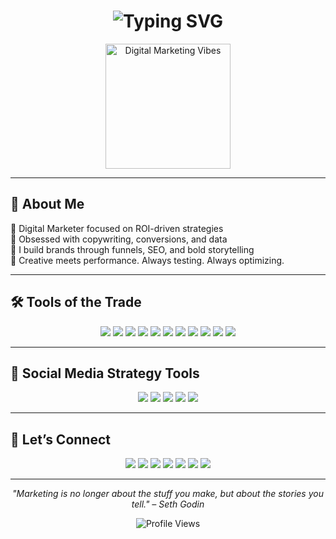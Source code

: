 <!-- Typing animation using GitHub Readme Typing SVG -->
<h1 align="center">
  <img src="https://readme-typing-svg.herokuapp.com?font=Fira+Code&pause=1000&color=F75C7E&width=435&lines=Hi%2C+I'm+Sayed+Risat+%F0%9F%91%8B;Digital+Marketing+Strategist+%F0%9F%92%BC;Growth+Hacker+%F0%9F%94%A5;Content+That+Converts+%F0%9F%92%AF" alt="Typing SVG" />
</h1>

<p align="center">
  <img src="https://media.giphy.com/media/MdA16VIoXKKxNE8Stk/giphy.gif" width="200" alt="Digital Marketing Vibes" />
</p>

---

## 🌟 About Me

🎯 Digital Marketer focused on ROI-driven strategies  
🧠 Obsessed with copywriting, conversions, and data  
🚀 I build brands through funnels, SEO, and bold storytelling  
🎨 Creative meets performance. Always testing. Always optimizing.

---

## 🛠️ Tools of the Trade

<p align="center">
  <img src="https://img.shields.io/badge/Google%20Analytics-FC4C02?style=for-the-badge&logo=googleanalytics&logoColor=white"/>
  <img src="https://img.shields.io/badge/SEMrush-FF6D60?style=for-the-badge&logo=semrush&logoColor=white"/>
  <img src="https://img.shields.io/badge/Ahrefs-0A0A0A?style=for-the-badge&logo=ahrefs&logoColor=blue"/>
  <img src="https://img.shields.io/badge/Google%20Ads-4285F4?style=for-the-badge&logo=googleads&logoColor=white"/>
  <img src="https://img.shields.io/badge/Facebook%20Ads-1877F2?style=for-the-badge&logo=facebook&logoColor=white"/>
  <img src="https://img.shields.io/badge/Mailchimp-FFE01B?style=for-the-badge&logo=mailchimp&logoColor=000"/>
  <img src="https://img.shields.io/badge/Canva-00C4CC?style=for-the-badge&logo=canva&logoColor=white"/>
  <img src="https://img.shields.io/badge/HubSpot-FF7A59?style=for-the-badge&logo=hubspot&logoColor=white"/>
  <img src="https://img.shields.io/badge/Meta%20Business%20Suite-316FF6?style=for-the-badge&logo=meta&logoColor=white"/>
  <img src="https://img.shields.io/badge/Notion-000000?style=for-the-badge&logo=notion&logoColor=white"/>
  <img src="https://img.shields.io/badge/Slack-4A154B?style=for-the-badge&logo=slack&logoColor=white"/>
</p>

---

## 📱 Social Media Strategy Tools

<p align="center">
  <img src="https://img.shields.io/badge/Hootsuite-000000?style=for-the-badge&logo=hootsuite&logoColor=white"/>
  <img src="https://img.shields.io/badge/Later-02B2F2?style=for-the-badge&logo=later&logoColor=white"/>
  <img src="https://img.shields.io/badge/Buffer-168EEA?style=for-the-badge&logo=buffer&logoColor=white"/>
  <img src="https://img.shields.io/badge/Meta%20Ads-0866FF?style=for-the-badge&logo=facebook&logoColor=white"/>
  <img src="https://img.shields.io/badge/TikTok%20Ads-000000?style=for-the-badge&logo=tiktok&logoColor=white"/>
</p>

---

## 💬 Let’s Connect

<p align="center">
  <a href="https://sayedrisat.github.io/portfolio/"><img src="https://img.shields.io/badge/🌐 Portfolio-000?style=for-the-badge"></a>
  <a href="https://linkedin.com/in/risatseo"><img src="https://img.shields.io/badge/LinkedIn-0077B5?style=for-the-badge&logo=linkedin&logoColor=white"></a>
  <a href="https://twitter.com/sayed_risat"><img src="https://img.shields.io/badge/Twitter-1DA1F2?style=for-the-badge&logo=twitter&logoColor=white"></a>
  <a href="sayedrisat.dm@gmail.com"><img src="https://img.shields.io/badge/Email-D14836?style=for-the-badge&logo=gmail&logoColor=white"></a>
  <a href="https://instagram.com/sayed_risat"><img src="https://img.shields.io/badge/Instagram-E4405F?style=for-the-badge&logo=instagram&logoColor=white"></a>
  <a href="https://facebook.com/risatseo"><img src="https://img.shields.io/badge/Facebook-1877F2?style=for-the-badge&logo=facebook&logoColor=white"></a>
  <a href="https://pinterest.com/risatseo"><img src="https://img.shields.io/badge/Pinterest-BD081C?style=for-the-badge&logo=pinterest&logoColor=white"></a>
</p>

---

<p align="center"><i>"Marketing is no longer about the stuff you make, but about the stories you tell." – Seth Godin</i></p>

<p align="center">
  <img src="https://komarev.com/ghpvc/?username=yourusername&style=flat-square&color=lightgray" alt="Profile Views" />
</p>
